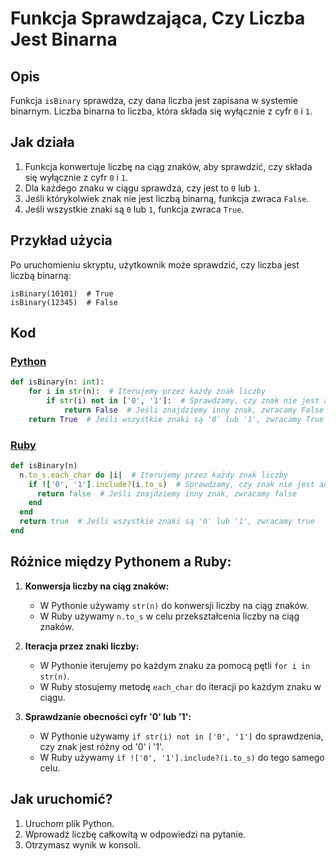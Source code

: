 # Funkcja Sprawdzająca, Czy Liczba Jest Binarna

## Opis
Funkcja `isBinary` sprawdza, czy dana liczba jest zapisana w systemie binarnym. Liczba binarna to liczba, która składa się wyłącznie z cyfr `0` i `1`.

## Jak działa
1. Funkcja konwertuje liczbę na ciąg znaków, aby sprawdzić, czy składa się wyłącznie z cyfr `0` i `1`.
2. Dla każdego znaku w ciągu sprawdza, czy jest to `0` lub `1`.
3. Jeśli którykolwiek znak nie jest liczbą binarną, funkcja zwraca `False`.
4. Jeśli wszystkie znaki są `0` lub `1`, funkcja zwraca `True`.

## Przykład użycia
Po uruchomieniu skryptu, użytkownik może sprawdzić, czy liczba jest liczbą binarną:
```
isBinary(10101)  # True
isBinary(12345)  # False
```

## Kod

### [Python](./script.py)
```python
def isBinary(n: int):
    for i in str(n):  # Iterujemy przez każdy znak liczby
        if str(i) not in ['0', '1']:  # Sprawdzamy, czy znak nie jest ani '0', ani '1'
            return False  # Jeśli znajdziemy inny znak, zwracamy False
    return True  # Jeśli wszystkie znaki są '0' lub '1', zwracamy True
```

### [Ruby](./script.rb)
```ruby
def isBinary(n)
  n.to_s.each_char do |i|  # Iterujemy przez każdy znak liczby
    if !['0', '1'].include?(i.to_s)  # Sprawdzamy, czy znak nie jest ani '0', ani '1'
      return false  # Jeśli znajdziemy inny znak, zwracamy false
    end
  end
  return true  # Jeśli wszystkie znaki są '0' lub '1', zwracamy true
end
```

## Różnice między Pythonem a Ruby:
1. **Konwersja liczby na ciąg znaków:**
   - W Pythonie używamy `str(n)` do konwersji liczby na ciąg znaków.
   - W Ruby używamy `n.to_s` w celu przekształcenia liczby na ciąg znaków.

2. **Iteracja przez znaki liczby:**
   - W Pythonie iterujemy po każdym znaku za pomocą pętli `for i in str(n)`.
   - W Ruby stosujemy metodę `each_char` do iteracji po każdym znaku w ciągu.

3. **Sprawdzanie obecności cyfr '0' lub '1':**
   - W Pythonie używamy `if str(i) not in ['0', '1']` do sprawdzenia, czy znak jest różny od '0' i '1'.
   - W Ruby używamy `if !['0', '1'].include?(i.to_s)` do tego samego celu.


## Jak uruchomić?
1. Uruchom plik Python.
2. Wprowadź liczbę całkowitą w odpowiedzi na pytanie.
2. Otrzymasz wynik w konsoli.
